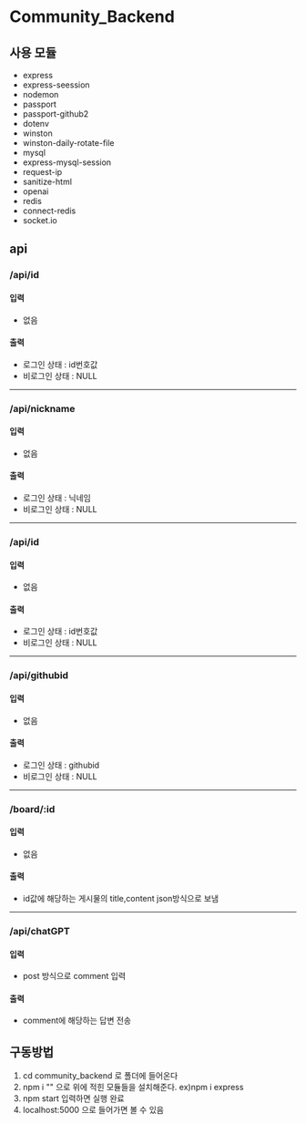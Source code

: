 # Community_Backend
## 사용 모듈
- express
- express-seession
- nodemon
- passport
- passport-github2
- dotenv
- winston
- winston-daily-rotate-file
- mysql
- express-mysql-session
- request-ip
- sanitize-html
- openai
- redis
- connect-redis
- socket.io

## api
### /api/id
#### 입력
- 없음   
#### 출력
- 로그인 상태 : id번호값
- 비로그인 상태 : NULL

---

### /api/nickname
#### 입력
- 없음   
#### 출력
- 로그인 상태 : 닉네임
- 비로그인 상태 : NULL

---

### /api/id
#### 입력
- 없음   
#### 출력
- 로그인 상태 : id번호값
- 비로그인 상태 : NULL  

---

### /api/githubid
#### 입력
- 없음   
#### 출력
- 로그인 상태 : githubid
- 비로그인 상태 : NULL  

---

### /board/:id
#### 입력
- 없음
#### 출력
- id값에 해당하는 게시물의 title,content json방식으로 보냄

---

### /api/chatGPT
#### 입력
- post 방식으로 comment 입력
#### 출력
- comment에 해당하는 답변 전송

## 구동방법
1. cd community_backend 로 폴더에 들어온다
2. npm i "" 으로 위에 적힌 모듈들을 설치해준다. ex)npm i express
3. npm start 입력하면 실행 완료
4. localhost:5000 으로 들어가면 볼 수 있음
